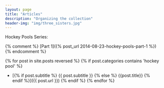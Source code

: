 ```yaml
---
layout: page
title: "Articles"
description: "Organizing the collection"
header-img: "img/three_sisters.jpg"
---
```


[Jekyll]: http://jekyllrb.com/ "Jekyll"
[Jekyll version]: https://github.com/IronSummitMedia/startbootstrap-clean-blog-jekyll "Github: startbootstrap-clean-blog-jekyll"
[Clean Blog]: http://startbootstrap.com/template-overviews/clean-blog/ "startbootstrap.com"
[Github Pages]: https://pages.github.com/ "pages.github.com"

Hockey Pools Series:

{% comment %} [Part 1]({% post_url 2014-08-23-hockey-pools-part-1 %}) {% endcomment %}

{% for post in site.posts reversed %}
    {% if post.categories contains 'hockey pool' %}
* [{% if post.subtitle %} {{ post.subtitle }} {% else %} {{post.title}} {% endif %}]({{ post.url }})
    {% endif %}
{% endfor %}

